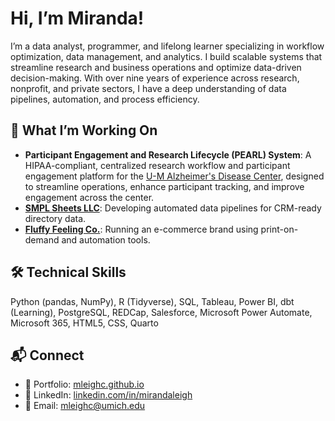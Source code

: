 # Hi, I’m Miranda!
I’m a data analyst, programmer, and lifelong learner specializing in workflow optimization, data management, and analytics. I build scalable systems that streamline research and business operations and optimize data-driven decision-making. With over nine years of experience across research, nonprofit, and private sectors, I have a deep understanding of data pipelines, automation, and process efficiency.

## 🔧 What I’m Working On
- **Participant Engagement and Research Lifecycle (PEARL) System**: A HIPAA-compliant, centralized research workflow and participant engagement platform for the [U-M Alzheimer's Disease Center](https://medresearch.umich.edu/labs-departments/centers/madc/about), designed to streamline operations, enhance participant tracking, and improve engagement across the center.
- **[SMPL Sheets LLC](https://www.smplsheets.com/)**: Developing automated data pipelines for CRM-ready directory data.
- **[Fluffy Feeling Co.](https://fluffyfeelingco.etsy.com)**: Running an e-commerce brand using print-on-demand and automation tools.

## 🛠 Technical Skills
Python (pandas, NumPy), R (Tidyverse), SQL, Tableau, Power BI, dbt (Learning), PostgreSQL, REDCap, Salesforce, Microsoft Power Automate, Microsoft 365, HTML5, CSS, Quarto

## 📬 Connect
- 🔗 Portfolio: [mleighc.github.io](https://mleighc.github.io/)
- 💼 LinkedIn: [linkedin.com/in/mirandaleigh](https://www.linkedin.com/in/mirandaleigh/)
- 📧 Email: mleighc@umich.edu
